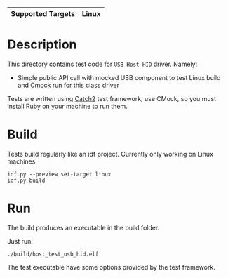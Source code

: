 | Supported Targets | Linux |
| ----------------- | ----- |

# Description

This directory contains test code for `USB Host HID` driver. Namely:
* Simple public API call with mocked USB component to test Linux build and Cmock run for this class driver

Tests are written using [Catch2](https://github.com/catchorg/Catch2) test framework, use CMock, so you must install Ruby on your machine to run them.

# Build

Tests build regularly like an idf project. Currently only working on Linux machines.

```
idf.py --preview set-target linux
idf.py build
```

# Run

The build produces an executable in the build folder.

Just run:

```
./build/host_test_usb_hid.elf
```

The test executable have some options provided by the test framework.
